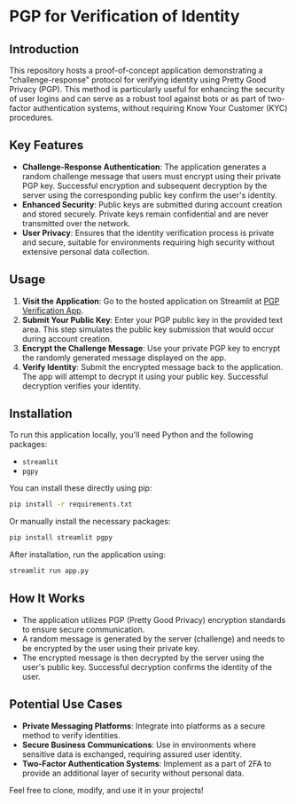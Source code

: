 # PGP for Verification of Identity

## Introduction
This repository hosts a proof-of-concept application demonstrating a "challenge-response" protocol for verifying identity using Pretty Good Privacy (PGP). This method is particularly useful for enhancing the security of user logins and can serve as a robust tool against bots or as part of two-factor authentication systems, without requiring Know Your Customer (KYC) procedures.

## Key Features
- **Challenge-Response Authentication**: The application generates a random challenge message that users must encrypt using their private PGP key. Successful encryption and subsequent decryption by the server using the corresponding public key confirm the user's identity.
- **Enhanced Security**: Public keys are submitted during account creation and stored securely. Private keys remain confidential and are never transmitted over the network.
- **User Privacy**: Ensures that the identity verification process is private and secure, suitable for environments requiring high security without extensive personal data collection.


## Usage
1. **Visit the Application**: Go to the hosted application on Streamlit at [PGP Verification App](https://pgp-verification.streamlit.app/).
2. **Submit Your Public Key**: Enter your PGP public key in the provided text area. This step simulates the public key submission that would occur during account creation.
3. **Encrypt the Challenge Message**: Use your private PGP key to encrypt the randomly generated message displayed on the app.
4. **Verify Identity**: Submit the encrypted message back to the application. The app will attempt to decrypt it using your public key. Successful decryption verifies your identity.

## Installation
To run this application locally, you'll need Python and the following packages:
- `streamlit`
- `pgpy`

You can install these directly using pip:

```bash
pip install -r requirements.txt
```

Or manually install the necessary packages:

```bash
pip install streamlit pgpy
```

After installation, run the application using:

```bash
streamlit run app.py
```

## How It Works
- The application utilizes PGP (Pretty Good Privacy) encryption standards to ensure secure communication.
- A random message is generated by the server (challenge) and needs to be encrypted by the user using their private key.
- The encrypted message is then decrypted by the server using the user's public key. Successful decryption confirms the identity of the user.

## Potential Use Cases
- **Private Messaging Platforms**: Integrate into platforms as a secure method to verify identities.
- **Secure Business Communications**: Use in environments where sensitive data is exchanged, requiring assured user identity.
- **Two-Factor Authentication Systems**: Implement as a part of 2FA to provide an additional layer of security without personal data.

Feel free to clone, modify, and use it in your projects!
